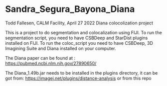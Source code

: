 # Sandra_Segura_Bayona_Diana
Todd Fallesen, CALM Facility, April 27 2022
 Diana colocolization project

This is a project to do segmentation and colocalization using FIJI.
To run the segmentation script, you need to have CSBDeep and StarDist plugins installed on FIJI. 
To run the coloc_script you need to have CSBDeep, 3D Imagining Suite and Diana installed on your computer.

The Diana paper can be found at : https://pubmed.ncbi.nlm.nih.gov/27890650/

The Diana_1.49b.jar needs to be installed in the plugins directory, it can be got from:
https://imagej.net/plugins/distance-analysis
or from this repo


